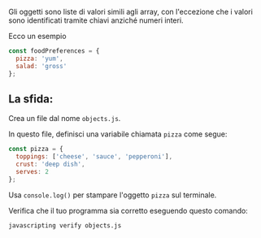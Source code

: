 Gli oggetti sono liste di valori simili agli array, con l'eccezione che i valori sono identificati tramite chiavi anziché numeri interi.

Ecco un esempio

```js
const foodPreferences = {
  pizza: 'yum',
  salad: 'gross'
};
```

## La sfida:

Crea un file dal nome `objects.js`.

In questo file, definisci una variabile chiamata `pizza` come segue:

```js
const pizza = {
  toppings: ['cheese', 'sauce', 'pepperoni'],
  crust: 'deep dish',
  serves: 2
};
```

Usa `console.log()` per stampare l'oggetto `pizza` sul terminale.

Verifica che il tuo programma sia corretto eseguendo questo comando:

```bash
javascripting verify objects.js
```
